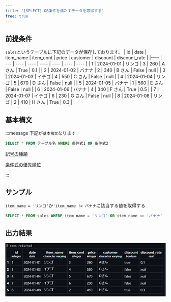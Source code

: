 ```yaml
---
title: '[SELECT] OR条件を満たすデータを取得する'
free: true
---
```


## 前提条件

`sales`というテーブルに下記のデータが保存しております。
| id | date | item_name | item_cont | price | customer | discount | discount_rate |
|---- | ---- | ---- | ---- | ---- | ---- | ---- | ---- |
| 1 | 2024-01-01 | リンゴ | 3 | 260 | A さん | True | 0.1 |
| 2 | 2024-01-02 | バナナ | 2 | 340 | B さん | False | null |
| 3 | 2024-01-03 | イチゴ | 4 | 550 | C さん | False | null |
| 4 | 2024-01-04 | リンゴ | 5 | 670 | D さん | False | null |
| 5 | 2024-01-05 | バナナ | 1 | 560 | E さん | False | null |
| 6 | 2024-01-06 | バナナ | 4 | 340 | F さん | True | 0.5 |
| 7 | 2024-01-07 | イチゴ | 6 | 230 | G さん | False | null |
| 8 | 2024-01-08 | リンゴ | 2 | 410 | H さん | True | 0.3 |

## 基本構文

:::message
下記が`基本構文`なります

```sql
SELECT * FROM テーブル名 WHERE 条件式1 OR 条件式2
```

[記号の種類](https://zenn.dev/aew2sbee/books/basic-postgresql/viewer/free-trivia#%E8%A8%98%E5%8F%B7%E3%81%AE%E7%A8%AE%E9%A1%9E)

[条件式の優先順位](https://zenn.dev/aew2sbee/books/basic-postgresql/viewer/free-trivia#%E8%A8%98%E5%8F%B7%E3%81%AE%E7%A8%AE%E9%A1%9E)

:::

## サンプル

`item_name = 'リンゴ'`か`'item_name != バナナ`に該当する値を取得する

```sql
SELECT * FROM sales WHERE item_name = 'リンゴ' OR item_name <> 'バナナ'
```

## 出力結果

![select-or](/images/books/basic-postgresql/select-or.png)

